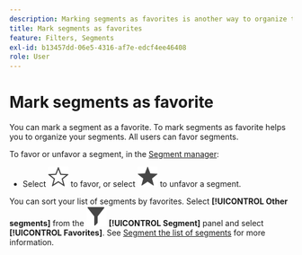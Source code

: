 ```yaml
---
description: Marking segments as favorites is another way to organize them for ease of use.
title: Mark segments as favorites
feature: Filters, Segments
exl-id: b13457dd-06e5-4316-af7e-edcf4ee46408
role: User
---
```

# Mark segments as favorite

You can mark a segment as a favorite. To mark segments as favorite helps you to organize your segments. All users can favor segments.

To favor or unfavor a segment, in the [Segment manager](/help/components/filters/manage-filters.md):

* Select ![StarOutline](/help/assets/icons/StarOutline.svg) to favor, or select ![Star](/help/assets/icons/Star.svg) to unfavor a segment.

You can sort your list of segments by favorites. Select **[!UICONTROL Other segments]** from the ![Segment](/help/assets/icons/Filter.svg) **[!UICONTROL Segment]** panel and select **[!UICONTROL Favorites]**. See [Segment the list of segments](/help/components/filters/filters-filter.md) for more information.
